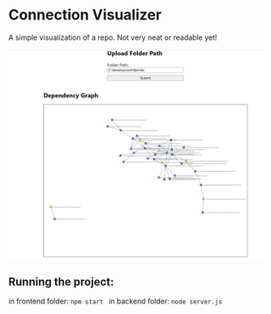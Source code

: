 # Connection Visualizer

A simple visualization of a repo. Not very neat or readable yet!

![current screenshot](image.png)

## Running the project:

in frontend folder:
`npm start `
in backend folder:
`node server.js`